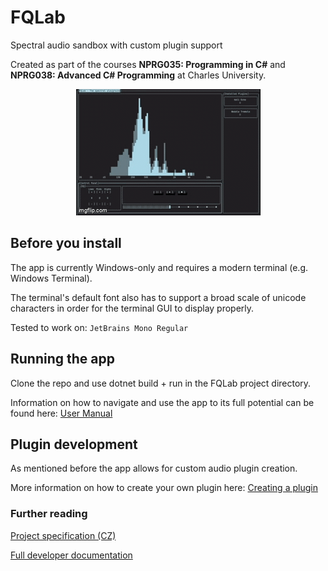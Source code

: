 # FQLab

Spectral audio sandbox with custom plugin support

Created as part of the courses **NPRG035: Programming in C#** and **NPRG038: Advanced C# Programming** at Charles University.

<p align="center">
    <img src="docs/resources/visual_demo.gif" alt="visual_demo"/>
</p>

## Before you install 

The app is currently Windows-only and requires a modern terminal (e.g. Windows Terminal).

The terminal's default font also has to support a broad scale of unicode characters in order for the terminal GUI to display properly.

Tested to work on: `JetBrains Mono Regular`

## Running the app

Clone the repo and use dotnet build + run in the FQLab project directory.

Information on how to navigate and use the app to its full potential can be found here: [User Manual](docs/user_manual.md)

## Plugin development

As mentioned before the app allows for custom audio plugin creation.

More information on how to create your own plugin here: [Creating a plugin](docs/plugin_creation.md)

### Further reading

[Project specification (CZ)](docs/specifikace_CZ.md)

[Full developer documentation](https://darilin98.github.io/FQLab/index.html)
